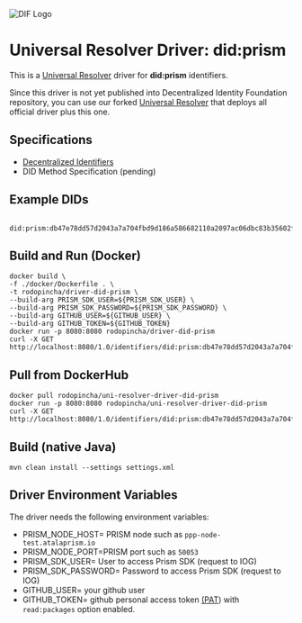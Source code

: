 ![DIF Logo](https://raw.githubusercontent.com/decentralized-identity/universal-resolver/master/docs/logo-dif.png)

# Universal Resolver Driver: did:prism

This is a [Universal Resolver](https://github.com/decentralized-identity/universal-resolver/) driver for **did:prism** identifiers.

Since this driver is not yet published into Decentralized Identity Foundation repository, you can use our forked [Universal Resolver](https://github.com/rodolfomiranda/universal-resolver) that deploys all official driver plus this one.

## Specifications

* [Decentralized Identifiers](https://w3c.github.io/did-core/)
* DID Method Specification (pending)


## Example DIDs

```
 did:prism:db47e78dd57d2043a7a704fbd9d186a586682110a2097ac06dbc83b35602f290
```

## Build and Run (Docker)

```
docker build \
-f ./docker/Dockerfile . \
-t rodopincha/driver-did-prism \
--build-arg PRISM_SDK_USER=${PRISM_SDK_USER} \
--build-arg PRISM_SDK_PASSWORD=${PRISM_SDK_PASSWORD} \
--build-arg GITHUB_USER=${GITHUB_USER} \
--build-arg GITHUB_TOKEN=${GITHUB_TOKEN} 
docker run -p 8080:8080 rodopincha/driver-did-prism
curl -X GET http://localhost:8080/1.0/identifiers/did:prism:db47e78dd57d2043a7a704fbd9d186a586682110a2097ac06dbc83b35602f290
```

## Pull from DockerHub
```
docker pull rodopincha/uni-resolver-driver-did-prism
docker run -p 8080:8080 rodopincha/uni-resolver-driver-did-prism
curl -X GET http://localhost:8080/1.0/identifiers/did:prism:db47e78dd57d2043a7a704fbd9d186a586682110a2097ac06dbc83b35602f290
```

## Build (native Java)

	mvn clean install --settings settings.xml
	
## Driver Environment Variables

The driver needs the following environment variables:

- PRISM_NODE_HOST= PRISM node such as `ppp-node-test.atalaprism.io`
- PRISM_NODE_PORT=PRISM port such as `50053`
- PRISM_SDK_USER= User to access Prism SDK (request to IOG)
- PRISM_SDK_PASSWORD= Password to access Prism SDK (request to IOG)
- GITHUB_USER= your github user
- GITHUB_TOKEN= github personal access token [(PAT](https://docs.github.com/en/authentication/keeping-your-account-and-data-secure/creating-a-personal-access-token)) with `read:packages` option enabled.
